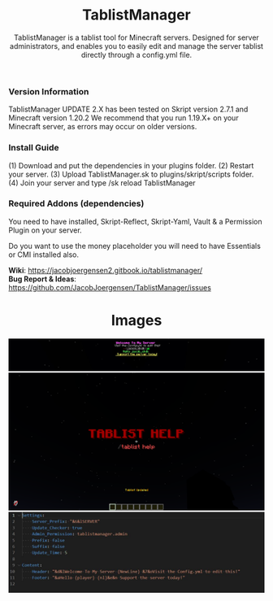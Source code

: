 <h1 align="center">TablistManager</h1>

<p align="center">TablistManager is a tablist tool for Minecraft servers. Designed for server administrators, and enables you to easily edit and manage the server tablist directly through a config.yml file.</p>

<br>

<h3>Version Information</h3>
TablistManager UPDATE 2.X has been tested on Skript version 2.7.1 and Minecraft version 1.20.2 We recommend that you run 1.19.X+ on your Minecraft server, as errors may occur on older versions.

<h3>Install Guide</h3>
(1) Download and put the dependencies in your plugins folder.
(2) Restart your server.
(3) Upload TablistManager.sk to plugins/skript/scripts folder.
(4) Join your server and type /sk reload TablistManager

<h3>Required Addons (dependencies)</h3>
You need to have installed, Skript-Reflect, Skript-Yaml, Vault & a Permission Plugin on your server.

Do you want to use the money placeholder you will need to have Essentials or CMI installed also.

**Wiki**: https://jacobjoergensen2.gitbook.io/tablistmanager/
<br>**Bug Report & Ideas**: https://github.com/JacobJoergensen/TablistManager/issues

<h1 align="center">Images</h1>

![alt text](https://github.com/JacobJoergensen/TablistManager/blob/main/img/tablistm-showcase3.jpg?raw=true)
![alt text](https://github.com/JacobJoergensen/TablistManager/blob/main/img/tablistm-showcase.png?raw=true)
![alt text](https://github.com/JacobJoergensen/TablistManager/blob/main/img/TablistM-Config.jpg?raw=true)
